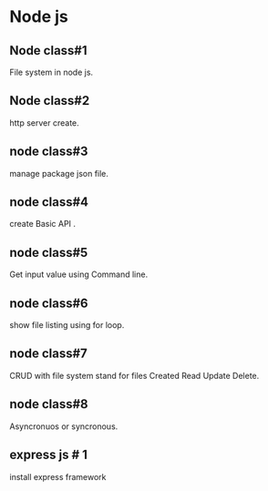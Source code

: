 # Node js
## Node class#1 
File  system in node js.
## Node class#2
http server create.
## node class#3
manage package json file.
## node class#4
create Basic API .
## node class#5
Get input value using Command line.
## node class#6
show file listing using for loop.
## node class#7
CRUD  with file system stand for files Created Read Update Delete.
## node class#8
Asyncronuos or syncronous.  
## express js # 1
install express framework 

